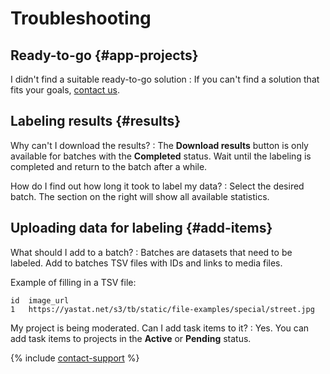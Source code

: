 # Troubleshooting

## Ready-to-go {#app-projects}

I didn't find a suitable ready-to-go solution
: If you can't find a solution that fits your goals, [contact us](https://toloka.ai/docs/guide/troubleshooting/support.html#troubleshooting__new_1).

## Labeling results {#results}

Why can't I download the results?
: The **Download results** button is only available for batches with the **Completed** status. Wait until the labeling is completed and return to the batch after a while.

How do I find out how long it took to label my data?
: Select the desired batch. The section on the right will show all available statistics.

## Uploading data for labeling {#add-items}

What should I add to a batch?
: Batches are datasets that need to be labeled. Add to batches TSV files with IDs and links to media files.

  Example of filling in a TSV file:

  ```
  id  image_url
  1   https://yastat.net/s3/tb/static/file-examples/special/street.jpg
  ```

My project is being moderated. Can I add task items to it?
: Yes. You can add task items to projects in the **Active** or **Pending** status.

{% include [contact-support](_includes/contact-support.md) %}